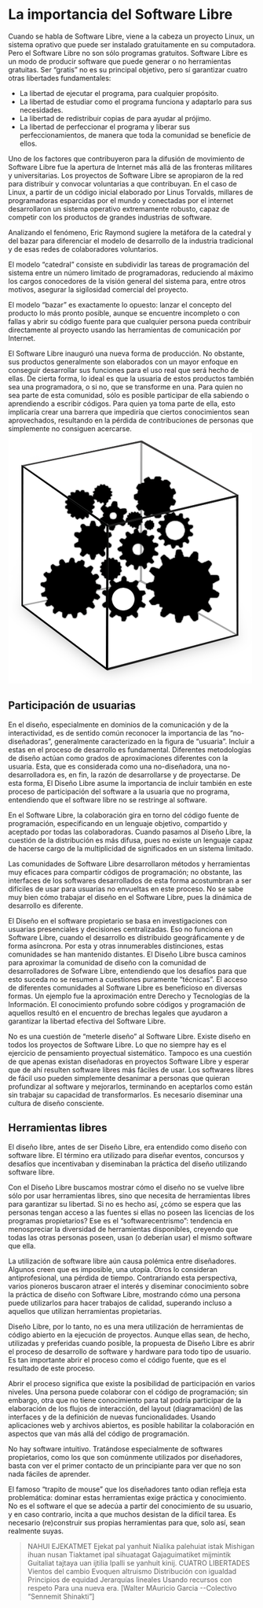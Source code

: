 
# La importancia del Software Libre 
Cuando se habla de Software Libre, viene a la cabeza un proyecto Linux, un sistema oprativo que puede ser instalado gratuitamente en su computadora. Pero el Software Libre no son sólo programas gratuitos. Software Libre es un modo de producir software que puede generar o no herramientas gratuitas. Ser “gratis” no es su principal objetivo, pero sí garantizar cuatro otras libertades fundamentales: 
- La libertad de ejecutar el programa, para cualquier propósito. 
- La libertad de estudiar como el programa funciona y adaptarlo para sus necesidades. 
- La libertad de redistribuir copias de para ayudar al prójimo. 
- La libertad de perfeccionar el programa y liberar sus perfeccionamientos, de manera que toda la comunidad se beneficie de ellos. 

Uno de los factores que contribuyeron para la difusión de movimiento de Software Libre fue la apertura de Internet más allá de las fronteras militares y universitarias. Los proyectos de Software Libre se apropiaron de la red para distribuir y convocar voluntarias a que contribuyan. En el caso de Linux, a partir de un código inicial elaborado por Linus Torvalds, millares de programadoras esparcidas por el mundo y conectadas por el internet desarrollaron un sistema operativo extremamente robusto, capaz de competir con los productos de grandes industrias de software.

Analizando el fenómeno, Eric Raymond sugiere la metáfora de la catedral y del bazar para diferenciar el modelo de desarrollo de la industria tradicional y de esas redes de colaboradores voluntarios. 

El modelo “catedral” consiste en subdividir las tareas de programación del sistema entre un número limitado de programadoras, reduciendo al máximo los cargos conocedores de la visión general del sistema para, entre otros motivos, asegurar la sigilosidad comercial del proyecto. 

El modelo “bazar” es exactamente lo opuesto: lanzar el concepto del producto lo más pronto posible, aunque se encuentre incompleto o con fallas y abrir su código fuente para que cualquier persona pueda contribuir directamente al proyecto usando las herramientas de comunicación por Internet. 

El Software Libre inauguró una nueva forma de producción. No obstante, sus productos generalmente son elaborados con un mayor enfoque en conseguir desarrollar sus funciones para el uso real que será hecho de ellas. De cierta forma, lo ideal es que la usuaria de estos productos también sea una programadora, o si no, que se transforme en una. Para quien no sea parte de esta comunidad, sólo es posible participar de ella sabiendo o aprendiendo a escribir códigos. Para quien ya toma parte de ella, esto implicaría crear una barrera que impediría que ciertos conocimientos sean aprovechados, resultando en la pérdida de contribuciones de personas que simplemente no consiguen acercarse. 
![](img/caixatransparente.png)

## Participación de usuarias 
En el diseño, especialmente en dominios de la comunicación y de la interactividad, es de sentido común reconocer la importancia de las “no-diseñadoras”, generalmente caracterizado en la figura de “usuaria”. Incluir a estas en el proceso de desarrollo es fundamental. Diferentes metodologías de diseño actúan como grados de aproximaciones diferentes con la usuaria. Esta, que es considerada como una no-diseñadora, una no-desarrolladora es, en fin, la razón de desarrollarse y de proyectarse. De esta forma, El Diseño Libre asume la importancia de incluir también en este proceso de participación del software a la usuaria que no programa, entendiendo que el software libre no se restringe al software. 

En el Software Libre, la colaboración gira en torno del código fuente de programación, especificando en un lenguaje objetivo, compartido y aceptado por todas las colaboradoras. Cuando pasamos al Diseño Libre, la cuestión de la distribución es más difusa, pues no existe un lenguaje capaz de hacerse cargo de la multiplicidad de significados en un sistema limitado. 

Las comunidades de Software Libre desarrollaron métodos y herramientas muy eficaces para compartir códigos de programación; no obstante, las interfaces de los softwares desarrollados de esta forma acostumbran a ser difíciles de usar para usuarias no envueltas en este proceso. No se sabe muy bien cómo trabajar el diseño en el Software Libre, pues la dinámica de desarrollo es diferente. 

El Diseño en el software propietario se basa en investigaciones con usuarias presenciales y decisiones centralizadas. Eso no funciona en Software Libre, cuando el desarrollo es distribuido geográficamente y de forma asíncrona. Por esta y otras innumerables distinciones, estas comunidades se han mantenido distantes. El Diseño Libre busca caminos para aproximar la comunidad de diseño con la comunidad de desarrolladores de Sofware Libre, entendiendo que los desafíos para que esto suceda no se resumen a cuestiones puramente “técnicas”. El acceso de diferentes comunidades al Software Libre es beneficioso en diversas formas. Un ejemplo fue la aproximación entre Derecho y Tecnologías de la Información. El conocimiento profundo sobre códigos y programación de aquellos resultó en el encuentro de brechas legales que ayudaron a garantizar la libertad efectiva del Software Libre. 

No es una cuestión de “meterle diseño” al Software Libre. Existe diseño en todos los proyectos de Software Libre. Lo que no siempre hay es el ejercicio de pensamiento proyectual sistemático. Tampoco es una cuestión de que apenas existan diseñadoras en proyectos Software Libre y esperar que de ahí resulten software libres más fáciles de usar. Los softwares libres de fácil uso pueden simplemente desanimar a personas que quieran profundizar al software y mejorarlos, terminando en aceptarlos como están sin trabajar su capacidad de transformarlos. Es necesario diseminar una cultura de diseño consciente. 

## Herramientas libres 
El diseño libre, antes de ser Diseño Libre, era entendido como diseño con software libre. El término era utilizado para diseñar eventos, concursos y desafíos que incentivaban y diseminaban la práctica del diseño utilizando software libre. 

Con el Diseño Libre buscamos mostrar cómo el diseño no se vuelve libre sólo por usar herramientas libres, sino que necesita de herramientas libres para garantizar su libertad. Si no es hecho así, ¿cómo se espera que las personas tengan acceso a las fuentes si ellas no poseen las licencias de los programas propietarios? Ese es el “softwarecentrismo”: tendencia en menospreciar la diversidad de herramientas disponibles, creyendo que todas las otras personas poseen, usan (o deberían usar) el mismo software que ella.

La utilización de software libre aún causa polémica entre diseñadores. Algunos creen que es imposible, una utopía. Otros lo consideran antiprofesional, una pérdida de tiempo. Contrariando esta perspectiva, varios pioneros buscaron atraer el interés y diseminar conocimiento sobre la práctica de diseño con Software Libre, mostrando cómo una persona puede utilizarlos para hacer trabajos de calidad, superando incluso a aquellos que utilizan herramientas propietarias. 

Diseño Libre, por lo tanto, no es una mera utilización de herramientas de código abierto en la ejecución de proyectos. Aunque ellas sean, de hecho, utilizadas y preferidas cuando posible, la propuesta de Diseño Libre es abrir el proceso de desarrollo de software y hardware para todo tipo de usuario. Es tan importante abrir el proceso como el código fuente, que es el resultado de este proceso.

Abrir el proceso significa que existe la posibilidad de participación en varios niveles. Una persona puede colaborar con el código de programación; sin embargo, otra que no tiene conocimiento para tal podría participar de la elaboración de los flujos de interacción, del layout (diagramación) de las interfaces y de la definición de nuevas funcionalidades. Usando aplicaciones web y archivos abiertos, es posible habilitar la colaboración en aspectos que van más allá del código de programación. 

No hay software intuitivo. Tratándose especialmente de softwares propietarios, como los que son comúnmente utilizados por diseñadores, basta con ver el primer contacto de un principiante para ver que no son nada fáciles de aprender. 

El famoso “trapito de mouse” que los diseñadores tanto odian refleja esta problemática: dominar estas herramientas exige práctica y conocimiento. No es el software el que se adecúa a partir del conocimiento de su usuario, y en caso contrario, incita a que muchos desistan de la difícil tarea. Es necesario (re)construir sus propias herramientas para que, solo así, sean realmente suyas. 

> NAHUI EJEKATMET 
Ejekat pal yanhuit 
Nialika palehuiat istak 
Mishigan ihuan nusan 
Tiaktamet ipal sihuatagat 
Gajaguimatiket mijmintik 
Guitaliat tajtaya uan ijtilia 
Ipalli se yanhuit kinij. 
CUATRO LIBERTADES 
Vientos del cambio 
Evoquen altruismo 
Distribución con igualdad 
Principios de equidad 
Jerarquías lineales 
Usando recursos con respeto 
Para una nueva era. 
[Walter MAuricio Garcia --Colectivo “Sennemit Shinakti”] 
